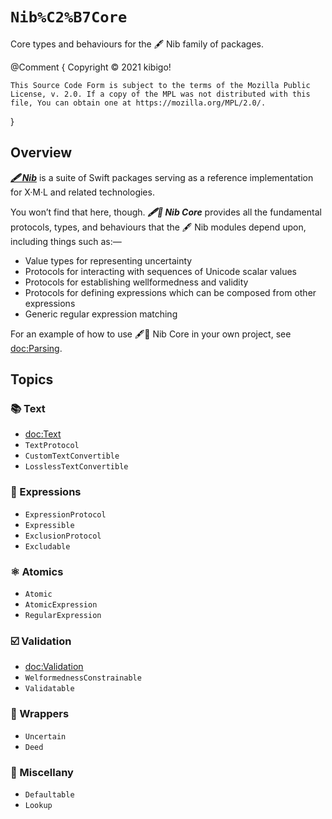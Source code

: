 #  ``Nib%C2%B7Core``  #

Core types and behaviours for the 🖋 Nib family of packages.

@Comment {
	Copyright © 2021 kibigo!

	This Source Code Form is subject to the terms of the Mozilla Public License, v. 2.0. If a copy of the MPL was not distributed with this file, You can obtain one at https://mozilla.org/MPL/2.0/.
}


##  Overview  ##

[**_🖋 Nib_**](https://github.com/marrus-sh/Nib) is a suite of Swift packages serving as a reference implementation for X·M·L and related technologies.

You won’t find that here, though.
**_🖋🥑 Nib Core_** provides all the fundamental protocols, types, and behaviours that the 🖋 Nib modules depend upon, including things such as:—

 +  Value types for representing uncertainty
 +  Protocols for interacting with sequences of Unicode scalar values
 +  Protocols for establishing wellformedness and validity
 +  Protocols for defining expressions which can be composed from other expressions
 +  Generic regular expression matching

For an example of how to use 🖋🥑 Nib Core in your own project, see <doc:Parsing>.


##  Topics  ##


###  📚 Text  ###

 +  <doc:Text>
 +  ``TextProtocol``
 +  ``CustomTextConvertible``
 +  ``LosslessTextConvertible``


###  💬 Expressions  ###

 +  ``ExpressionProtocol``
 +  ``Expressible``
 +  ``ExclusionProtocol``
 +  ``Excludable``


###  ⚛️ Atomics  ###

 +  ``Atomic``
 +  ``AtomicExpression``
 +  ``RegularExpression``


###  ☑️ Validation  ###

 +  <doc:Validation>
 +  ``WelformednessConstrainable``
 +  ``Validatable``


### 🎁 Wrappers  ###

 +  ``Uncertain``
 +  ``Deed``


###  🧰 Miscellany  ###

 +  ``Defaultable``
 +  ``Lookup``
